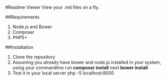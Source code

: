 #Readme Viewer
View your .md files on a fly.

##Requirements
1. Node.js and Bower
2. Composer
3. PHP5+

##Installation
1. Clone the repository
2. Assuming you already have bower and node.js installed in your system, using your commandline run **composer install** next **bower install**
3. Test it in your local server  php -S localhost:8000 

